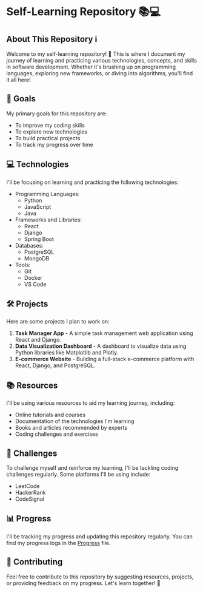 # Self-Learning Repository 📚💻

## About This Repository ℹ️

Welcome to my self-learning repository! 🚀 This is where I document my journey of learning and practicing various technologies, concepts, and skills in software development. Whether it's brushing up on programming languages, exploring new frameworks, or diving into algorithms, you'll find it all here!

## 🎯 Goals

My primary goals for this repository are:

- To improve my coding skills
- To explore new technologies
- To build practical projects
- To track my progress over time

## 💻 Technologies

I'll be focusing on learning and practicing the following technologies:

- Programming Languages:
  - Python
  - JavaScript
  - Java
- Frameworks and Libraries:
  - React
  - Django
  - Spring Boot
- Databases:
  - PostgreSQL
  - MongoDB
- Tools:
  - Git
  - Docker
  - VS Code

## 🛠️ Projects

Here are some projects I plan to work on:

1. **Task Manager App** - A simple task management web application using React and Django.
2. **Data Visualization Dashboard** - A dashboard to visualize data using Python libraries like Matplotlib and Plotly.
3. **E-commerce Website** - Building a full-stack e-commerce platform with React, Django, and PostgreSQL.

## 📚 Resources

I'll be using various resources to aid my learning journey, including:

- Online tutorials and courses
- Documentation of the technologies I'm learning
- Books and articles recommended by experts
- Coding challenges and exercises

## 🧠 Challenges

To challenge myself and reinforce my learning, I'll be tackling coding challenges regularly. Some platforms I'll be using include:

- LeetCode
- HackerRank
- CodeSignal

## 📊 Progress

I'll be tracking my progress and updating this repository regularly. You can find my progress logs in the [Progress](./progress.md) file.

## 🤝 Contributing

Feel free to contribute to this repository by suggesting resources, projects, or providing feedback on my progress. Let's learn together! 🌟

